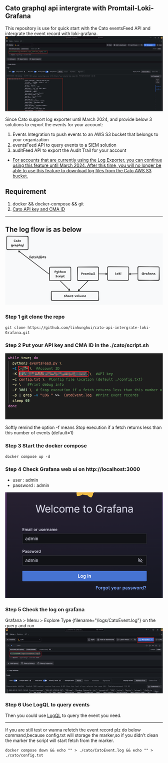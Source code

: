 ## Cato graphql api intergrate with Promtail-Loki-Grafana
This repository is use for quick start with the Cato eventsFeed API and intergrate the event record with loki-grafana.
![](./img/grafana-example1.jpg)

Since Cato support log exporter until March 2024,
and provide below 3 solutions to export the events for your account:

1. Events Integration to push events to an AWS S3 bucket that belongs to your organization
2. eventsFeed API to query events to a SIEM solution 
3. auditFeed API to export the Audit Trail for your account

- [For accounts that are currently using the Log Exporter, you can continue using this feature until March 2024. After this time, you will no longer be able to use this feature to download log files from the Cato AWS S3 bucket. ](https://support.catonetworks.com/hc/en-us/articles/13315035656989-Product-Update-Sept-4th-2023)


## Requirement
1. docker && docker-compose && git
2. [Cato API key and CMA ID](https://support.catonetworks.com/hc/en-us/articles/4413280536081-Generating-API-Keys-for-the-Cato-API)
---
The log flow is as below
![](./img/logflow.png)
---

### Step 1 git clone the repo
```
git clone https://github.com/linhunghui/cato-api-intergrate-loki-Grafana.git
```

### Step 2 Put your API key and CMA ID in the ./cato/script.sh

![](./img/script.png)

Softly remind the option -f means Stop execution if a fetch returns less than this number of events (default=1) 

### Step 3 Start the docker compose
```
docker compose up -d
```

### Step 4 Check Grafana web ui on http://localhost:3000
- user : admin
- password : admin

![](./img/login.png)

### Step 5 Check the log on grafana
Grafana > Menu > Explore
Type {filename="/logs/CatoEvent.log"} on the query and run
![](./img/query.png)

### Step 6 Use LogQL to query events
Then you could use [LogQL](https://grafana.com/docs/loki/latest/query/) to query the event you need.

---
If you are still test or wanna refetch the event record plz do below command,because config.txt will storage the marker,so if you didn't clean the marker the script will start fetch from the marker.

```
docker compose down && echo "" > ./cato/CatoEvent.log && echo "" > ./cato/config.txt
```